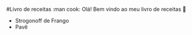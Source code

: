 #Livro de receitas :man cook:
Olá! Bem vindo ao meu livro de receitas :wave:
 - Strogonoff de Frango
 - Pavê